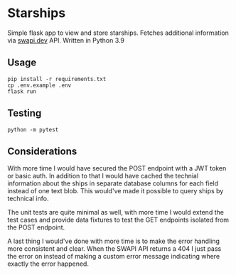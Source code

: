 # Starships
Simple flask app to view and store starships. Fetches additional information via [swapi.dev](https://swapi.dev) API. Written in Python 3.9

## Usage
```
pip install -r requirements.txt
cp .env.example .env
flask run
```

## Testing
```
python -m pytest
```

## Considerations
With more time I would have secured the POST endpoint with a JWT token or basic auth. In addition to that I would have
cached the technial information about the ships in separate database columns for each field instead of one text blob. This would've made it possible to
query ships by technical info.

The unit tests are quite minimal as well, with more time I would extend the test cases and provide data fixtures to test the GET endpoints isolated from the POST endpoint.

A last thing I would've done with more time is to make the error handling more consistent and clear. When the SWAPI API returns a 404 I just pass the error on instead of making a custom error message indicating where exactly the error happened.